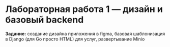 ﻿# Лабораторная работа 1 — дизайн и базовый backend
**Задание:** создание дизайна приложения в figma, базовая шаблонизация в Django (для Go просто HTML) для услуг, развертывание Minio

